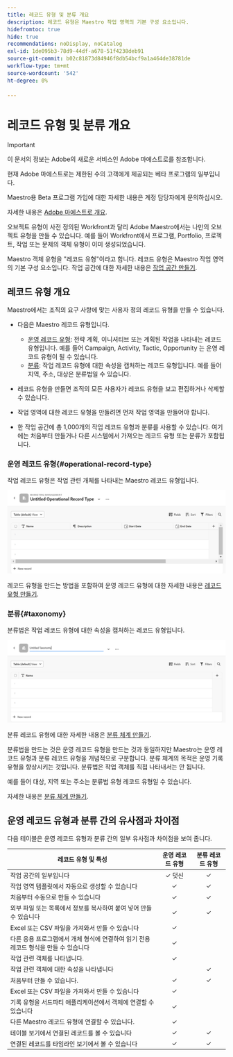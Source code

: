 ```yaml
---
title: 레코드 유형 및 분류 개요
description: 레코드 유형은 Maestro 작업 영역의 기본 구성 요소입니다.
hidefromtoc: true
hide: true
recommendations: noDisplay, noCatalog
exl-id: 1de095b3-78d9-44df-a678-51f4238deb91
source-git-commit: b02c81873d84946f8db54bcf9a1a464de38781de
workflow-type: tm+mt
source-wordcount: '542'
ht-degree: 0%

---
```


<!--udpate the metadata with real information when making this avilable in TOC and in the left nav-->

# 레코드 유형 및 분류 개요

>[!IMPORTANT]
>
>이 문서의 정보는 Adobe의 새로운 서비스인 Adobe 마에스트로를 참조합니다.
>
>현재 Adobe 마에스트로는 제한된 수의 고객에게 제공되는 베타 프로그램의 일부입니다.
>
>Maestro용 Beta 프로그램 가입에 대한 자세한 내용은 계정 담당자에게 문의하십시오.
>
>자세한 내용은 [Adobe 마에스트로 개요](../maestro-overview.md).

오브젝트 유형이 사전 정의된 Workfront과 달리 Adobe Maestro에서는 나만의 오브젝트 유형을 만들 수 있습니다. 예를 들어 Workfront에서 프로그램, Portfolio, 프로젝트, 작업 또는 문제의 객체 유형이 이미 생성되었습니다.

Maestro 객체 유형을 &quot;레코드 유형&quot;이라고 합니다. 레코드 유형은 Maestro 작업 영역의 기본 구성 요소입니다. 작업 공간에 대한 자세한 내용은 [작업 공간 만들기](../architecture-and-fields/create-workspaces.md).

## 레코드 유형 개요

Maestro에서는 조직의 요구 사항에 맞는 사용자 정의 레코드 유형을 만들 수 있습니다.

* 다음은 Maestro 레코드 유형입니다.

   * [운영 레코드 유형](#operational-record-type): 전략 계획, 이니셔티브 또는 계획된 작업을 나타내는 레코드 유형입니다. 예를 들어 Campaign, Activity, Tactic, Opportunity 는 운영 레코드 유형이 될 수 있습니다.
   * [분류](#taxonomy): 작업 레코드 유형에 대한 속성을 캡처하는 레코드 유형입니다. 예를 들어 지역, 주소, 대상은 분류법일 수 있습니다.

* 레코드 유형을 만들면 조직의 모든 사용자가 레코드 유형을 보고 편집하거나 삭제할 수 있습니다. <!--this will change with access levels and permissions-->
* 작업 영역에 대한 레코드 유형을 만들려면 먼저 작업 영역을 만들어야 합니다.
* 한 작업 공간에 총 1,000개의 작업 레코드 유형과 분류를 사용할 수 있습니다. 여기에는 처음부터 만들거나 다른 시스템에서 가져오는 레코드 유형 또는 분류가 포함됩니다.

### 운영 레코드 유형{#operational-record-type}

작업 레코드 유형은 작업 관련 개체를 나타내는 Maestro 레코드 유형입니다.

![](assets/operational-record-type-blank.png)

레코드 유형을 만드는 방법을 포함하여 운영 레코드 유형에 대한 자세한 내용은 [레코드 유형 만들기](../architecture-and-fields/create-record-types.md).

### 분류{#taxonomy}

분류법은 작업 레코드 유형에 대한 속성을 캡처하는 레코드 유형입니다.

![](assets/taxonomy-record-type-blank.png)

분류 레코드 유형에 대한 자세한 내용은 [분류 체계 만들기](../architecture-and-fields/create-a-taxonomy.md).

분류법을 만드는 것은 운영 레코드 유형을 만드는 것과 동일하지만 Maestro는 운영 레코드 유형과 분류 레코드 유형을 개념적으로 구분합니다. 분류 체계의 목적은 운영 기록 유형을 향상시키는 것입니다. 분류법은 작업 객체를 직접 나타내서는 안 됩니다.  <!--this is no longer true, but might be later?!: A taxonomy is a record without dates, like a static list of attributes.-->

<!--mimic what you did above for operational record types to say that we can also import taxonomies from other applications too - this will be possible later; for example Team would be a taxonomy record type, etc -->

예를 들어 대상, 지역 또는 주소는 분류법 유형 레코드 유형일 수 있습니다.

자세한 내용은 [분류 체계 만들기](../architecture-and-fields/create-a-taxonomy.md).

## 운영 레코드 유형과 분류 간의 유사점과 차이점

다음 테이블은 운영 레코드 유형과 분류 간의 일부 유사점과 차이점을 보여 줍니다.

| 레코드 유형 및 특성 | 운영 레코드 유형 | 분류 레코드 유형 |
|-------------------------------------------------------------|:-----------------------:|:--------------------:|
| 작업 공간의 일부입니다 | ✓ 덧신 | ✓ |
| 작업 영역 템플릿에서 자동으로 생성할 수 있습니다 | ✓ | ✓ |
| 처음부터 수동으로 만들 수 있습니다 | ✓ | ✓ |
| 외부 파일 또는 목록에서 정보를 복사하여 붙여 넣어 만들 수 있습니다 | ✓ | ✓ |
| Excel 또는 CSV 파일을 가져와서 만들 수 있습니다 | ✓ |                     |
| 다른 응용 프로그램에서 개체 형식에 연결하여 읽기 전용 레코드 형식을 만들 수 있습니다 | ✓ |                     |
| 작업 관련 객체를 나타냅니다. | ✓ |                      |
| 작업 관련 객체에 대한 속성을 나타냅니다 |                         | ✓ |
| 처음부터 만들 수 있습니다. | ✓ | ✓ |
| Excel 또는 CSV 파일을 가져와서 만들 수 있습니다 | ✓ |                      |
| 기록 유형을 서드파티 애플리케이션에서 객체에 연결할 수 있습니다 | ✓ |                      |
| 다른 Maestro 레코드 유형에 연결할 수 있습니다. | ✓ |                    |
| 테이블 보기에서 연결된 레코드를 볼 수 있습니다 | ✓ | ✓ |
| 연결된 레코드를 타임라인 보기에서 볼 수 있습니다 | ✓ | ✓ |
